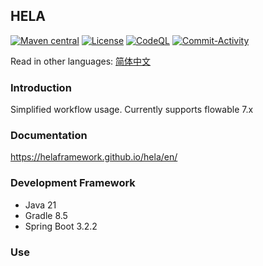 ## HELA

[![Maven central](https://img.shields.io/maven-central/v/io.github.helaframework/hela.svg?style=flat-square)](https://search.maven.org/search?q=g:io.github.helaframework%20AND%20a:hela)
[![License](https://img.shields.io/:license-apache-brightgreen.svg?style=flat-square)](http://www.apache.org/licenses/LICENSE-2.0.html)
[![CodeQL](https://github.com/helaframework/hela/actions/workflows/github-code-scanning/codeql/badge.svg)](https://github.com/helaframework/hela/actions/workflows/github-code-scanning/codeql)
[![Commit-Activity](https://img.shields.io/github/commit-activity/m/helaframework/hela)](https://github.com/helaframework/hela/graphs/commit-activity)

Read in other languages: [简体中文](README-zh.md)

### Introduction

Simplified workflow usage. Currently supports flowable 7.x

### Documentation

https://helaframework.github.io/hela/en/

### Development Framework

- Java 21
- Gradle 8.5
- Spring Boot 3.2.2

### Use


